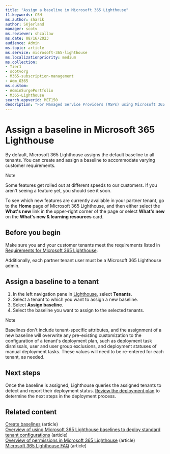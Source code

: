 ```yaml
---
title: "Assign a baseline in Microsoft 365 Lighthouse"
f1.keywords: CSH
ms.author: sharik
author: SKjerland
manager: scotv
ms.reviewer: shcallaw
ms.date: 08/16/2023
audience: Admin
ms.topic: article
ms.service: microsoft-365-lighthouse
ms.localizationpriority: medium
ms.collection:
- Tier1
- scotvorg
- M365-subscription-management
- Adm_O365
ms.custom:
- AdminSurgePortfolio
- M365-Lighthouse                         
search.appverid: MET150
description: "For Managed Service Providers (MSPs) using Microsoft 365 Lighthouse, learn how to assign a baseline to a tenant."
---
```


# Assign a baseline in Microsoft 365 Lighthouse

By default, Microsoft 365 Lighthouse assigns the default baseline to all tenants. You can create and assign a baseline to accommodate varying customer requirements.

> [!NOTE]
> Some features get rolled out at different speeds to our customers. If you aren't seeing a feature yet, you should see it soon.
>
> To see which new features are currently available in your partner tenant, go to the **Home** page of Microsoft 365 Lighthouse, and then either select the **What's new** link in the upper-right corner of the page or select **What's new** on the **What's new & learning resources** card.

## Before you begin

Make sure you and your customer tenants meet the requirements listed in [Requirements for Microsoft 365 Lighthouse](m365-lighthouse-requirements.md).

Additionally, each partner tenant user must be a Microsoft 365 Lighthouse admin.

## Assign a baseline to a tenant

1. In the left navigation pane in <a href="https://go.microsoft.com/fwlink/p/?linkid=2168110" target="_blank">Lighthouse</a>, select **Tenants**.
2. Select a tenant to which you want to assign a new baseline.
3. Select **Assign baseline**.
4. Select the baseline you want to assign to the selected tenants.

> [!NOTE]
> Baselines don't include tenant-specific attributes, and the assignment of a new baseline will overwrite any pre-existing customization to the configuration of a tenant's deployment plan, such as deployment task dismissals, user and user group exclusions, and deployment statuses of manual deployment tasks. These values will need to be re-entered for each tenant, as needed.

## Next steps

Once the baseline is assigned, Lighthouse queries the assigned tenants to detect and report their deployment status. [Review the deployment plan](m365-lighthouse-review-deployment-plan.md) to determine the next steps in the deployment process.

## Related content

[Create baselines](m365-lighthouse-create-a-baseline.md) (article)\
[Overview of using Microsoft 365 Lighthouse baselines to deploy standard tenant configurations](m365-lighthouse-deploy-standard-tenant-configurations-overview.md) (article)\
[Overview of permissions in Microsoft 365 Lighthouse](m365-lighthouse-overview-of-permissions.md) (article)\
[Microsoft 365 Lighthouse FAQ](m365-lighthouse-faq.yml) (article)
